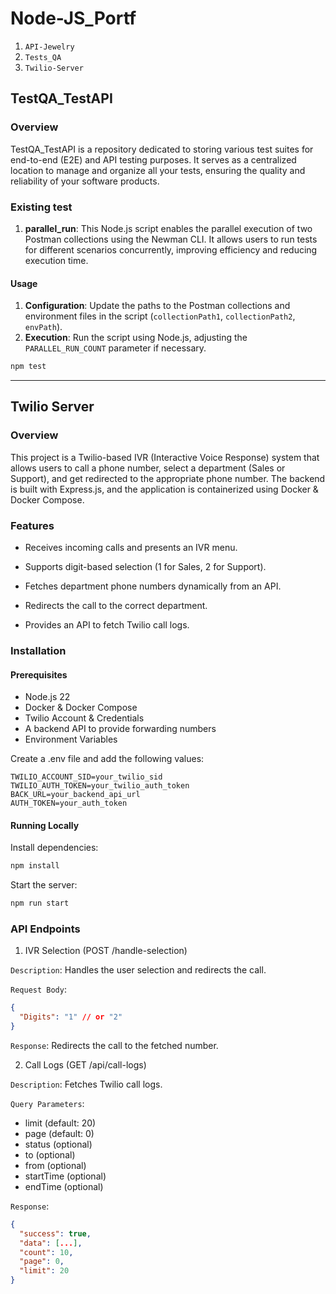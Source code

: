 # Node-JS_Portf

1. ``API-Jewelry``
2. ``Tests_QA``
3. ``Twilio-Server``

## TestQA_TestAPI

### Overview

TestQA_TestAPI is a repository dedicated to storing various test suites for end-to-end (E2E) and API testing purposes. It serves as a centralized location to manage and organize all your tests, ensuring the quality and reliability of your software products.

### Existing test

1. **parallel_run**: This Node.js script enables the parallel execution of two Postman collections using the Newman CLI. It allows users to run tests for different scenarios concurrently, improving efficiency and reducing execution time.

#### Usage

  1. **Configuration**: Update the paths to the Postman collections and environment files in the script (`collectionPath1`, `collectionPath2`, `envPath`).
  2. **Execution**: Run the script using Node.js, adjusting the `PARALLEL_RUN_COUNT` parameter if necessary.

  ```bash
  npm test
  ```

------

## Twilio Server

### Overview

This project is a Twilio-based IVR (Interactive Voice Response) system that allows users to call a phone number, select a department (Sales or Support), and get redirected to the appropriate phone number. The backend is built with Express.js, and the application is containerized using Docker & Docker Compose.

### Features

* Receives incoming calls and presents an IVR menu.

* Supports digit-based selection (1 for Sales, 2 for Support).

* Fetches department phone numbers dynamically from an API.

* Redirects the call to the correct department.

* Provides an API to fetch Twilio call logs.

### Installation

#### Prerequisites

* Node.js 22
* Docker & Docker Compose
* Twilio Account & Credentials
* A backend API to provide forwarding numbers
* Environment Variables

Create a .env file and add the following values:

```env
TWILIO_ACCOUNT_SID=your_twilio_sid
TWILIO_AUTH_TOKEN=your_twilio_auth_token
BACK_URL=your_backend_api_url
AUTH_TOKEN=your_auth_token
```

#### Running Locally

Install dependencies:

```bash
npm install
```

Start the server:

```bash
npm run start
```

### API Endpoints

1. IVR Selection (POST /handle-selection)

``Description``: Handles the user selection and redirects the call.

``Request Body``:

```json
{
  "Digits": "1" // or "2"
}

```

``Response``: Redirects the call to the fetched number.

2. Call Logs (GET /api/call-logs)

``Description``: Fetches Twilio call logs.

``Query Parameters``:

* limit (default: 20)
* page (default: 0)
* status (optional)
* to (optional)
* from (optional)
* startTime (optional)
* endTime (optional)

``Response``:

```json
{
  "success": true,
  "data": [...],
  "count": 10,
  "page": 0,
  "limit": 20
}
```
